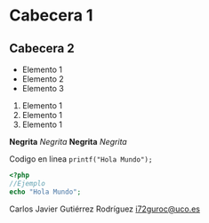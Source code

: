 # Cabecera 1

## Cabecera 2

* Elemento 1
* Elemento 2
* Elemento 3

1. Elemento 1
1. Elemento 1
1. Elemento 1

**Negrita** *Negrita*
__Negrita__ _Negrita_

Codigo en linea ```printf("Hola Mundo");```

```php
<?php
//Ejemplo
echo "Hola Mundo";
```

Carlos Javier Gutiérrez Rodríguez <i72guroc@uco.es>
